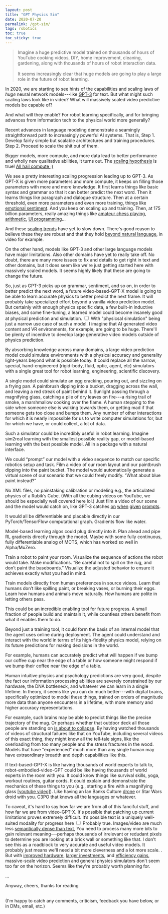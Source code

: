 ```yaml
---
layout: post
title: "GPT Physics Sim"
date: 2020-07-20
permalink: /gpt-sim/
tags: robotics 
toc: true
toc_sticky: true
---
```


>Imagine a huge predictive model trained on thousands of hours of YouTube cooking videos, DIY, home improvement, cleaning, gardening, along with thousands of hours of robot interaction data.
<br><br>
It seems increasingly clear that huge models are going to play a large role in the
future of robot learning.

In 2020, we are starting to see hints of the capabilities and scaling laws of *huge* neural network models---like [GPT-3](https://www.gwern.net/newsletter/2020/05#gpt-3) for text.
But what might such scaling laws look like in video?
What will massively scaled video predictive models be capable of? 
<!--But what do these look like for general video predictive models?  A generative model of reality?-->
And what will they enable? For robot learning specifically, and for bringing advances from information tech to the physical world more generally?

Recent advances in language modeling demonstrate a seamingly straightforward path to increasingly powerful AI systems.
That is, Step 1. Develop fairly simple but scalable architectures and training procedures.
Step 2. Proceed to scale the shit out of them.

Bigger models, more compute, and more data lead to better performance and wholly new qualitative abilities, it turns out.
The [scaling hypothesis](https://www.gwern.net/newsletter/2020/05#scaling-hypothesis) is true! [All hail compute](http://www.incompleteideas.net/IncIdeas/BitterLesson.html)[ ;)](https://www.gwern.net/images/ai/2020-07-24-meme-moneyprinter-bitterlesson-gpt3.png)


We see a pretty interesting scaling progression leading up to GPT-3.
As GPT-X is given more parameters and more compute, it keeps on filling those parameters with more and more 
knowledge. It first learns things like basic syntax and grammar so that it can better predict the next word.
Then it learns things like paragraph and dialogue structure. Then at a certain threshold, even more parameters
and even more training, things like [emotional sentiment](https://openai.com/blog/unsupervised-sentiment-neuron/).
And you keep on scaling up and training.
Then, at 175 billion parameters, really amazing things like [amateur chess playing](https://twitter.com/TomChivers/status/1214488063310741504), 
[arithmetic](https://twitter.com/gwern/status/1277244260186763265), [UI programming](https://twitter.com/sharifshameem/status/1284095222939451393)... 

And these [scaling trends](https://arxiv.org/abs/2001.08361) have yet to slow down. There's good reason to believe these they are robust and that they hold [beyond natural](https://arxiv.org/abs/2010.14701)[ language](https://www.youtube.com/watch?v=QMqPAM_knrE&feature=youtu.be&t=2380),
in video for example.

On the other hand, models like GPT-3 and other large language models have major limitations.
Also other domains have yet to really take off.
No doubt, there are many more issues to fix and details to get right in text and other domains,
but it does seem like we're just getting started here with massively scaled models.
It seems highly likely that these are going to change the future.

So, just as GPT-3 picks up on grammar, sentiment, and so on,
in order to better predict the next word,
a future video-based-GPT-X model is going to be able to learn accurate physics to better predict the next frame.
It will probably take specialized effort beyond a vanilla video prediction model.
But certainly with enough physics specific data, a few built-in inductive biases, and some fine-tuning, a learned model could become insanely good at physical prediction and simulation<label for="sn-1" class="margine-toggle sidenote-number"/>.
<input type="checkbox" id="sn-1" class="margin-toggle"/>
<span class="sidenote">
With "physicsal simulation" being just a narrow use case of such a model. 
I imagine that AI generated video content and VR environments, for example, are going to be huge.
There'll be plenty of incentive to develop large generative video models outside of physics prediction.
</span>

By absorbing knowledge across many domains, a large video prediction model could simulate environments with a
physical accuracy and generality light-years beyond what is possible today.
It could replace all the narrow, special, hand-engineered (rigid-body, fluid, optic, agent, etc) simulators
with a single great tool for robot learning, engineering, scientific discovery.

A single model could simulate an egg cracking, pouring out, and sizzling on a frying pan. A paintbrush dipping into a bucket,
dragging across the wall, and leaving a red streak of paint behind it.
Sunlight passing through a magnifying glass, catching a pile of dry leaves on fire---a rising trail of smoke, a marshmallow cooking over the flame.
A human stepping to the side when someone else is walking towards them, or getting mad if that someone gets too close and bumps them.
Any number of other interactions for which it is nearly impossible for us to write computer simulations for, but for which we have, or could collect, a lot of data.

Such a simulator could be incredibly useful in robot learning.
Imagine sim2real learning with the smallest possible reality gap, or model-based learning with the best possible model.
All in a package with a natural interface.

We could “prompt” our model with a video sequence to match our specific robotics setup and task.  Film a video of our room layout and our paintbrush dipping into the paint bucket. The model would automatically generate a virtual scene of our scenario that we could freely modify. “What about blue paint instead?”

No XML files, no painstaking calibration or modeling e.g., the articulated physics of a Rubik’s Cube. (With all the cubing videos on YouTube, we should be especially well covered here lol.)
Just film a video of our scene and the model would catch on, like GPT-3 catches [on](https://twitter.com/xuenay/status/1283312640199196673) [when](https://twitter.com/gwern/status/1267215588214136833) [given](https://www.gwern.net/newsletter/2020/05#gpt-3) [prompts](https://openai.com/blog/openai-api/).

It would all be differentiable and placable directly in our PyTorch/TensorFlow computational graph.  Gradients flow like water.

Model-based learning algos could plug directly into it. Plan ahead and pipe RL gradients directly through the model. 
Maybe with some fully continuous, fully differentiable analog of MCTS, which has worked so well in Alpha/MuZero.

Train a robot to paint your room. Visualize the sequence of actions the robot would take. Make modifications. “Be careful not to spill on the rug, and don’t paint the baseboards.” Visualize the adjusted behavior to ensure it achieves exactly what you had in mind.

Train models directly from human preferences in source videos. Learn that humans don’t like spilling paint, or breaking vases, or burning their eggs. Learn how humans and animals move naturally. How humans are polite in letting others pass. 

This could be an incredible enabling tool for future progress. A small fraction of people build and maintain it,
while countless others benefit from what it enables them to do.

Beyond just a training tool, it could form the basis of an internal model that the agent uses online during deployment. The agent could understand and interact with the world in terms of its high-fidelity physics model, relying on its future predictions for making decisions in the world.

For example, humans can accurately predict what will happen if we bump our 
coffee cup near the edge of a table
or how someone might respond if we bump their coffee near the edge of a table.

Human intuitive physics and psychology predictions are very good, despite the
fact our information processing abilities are severely constrained by our hardware,
the DNA bottleneck, and whatever we can learn in a single lifetime.
In theory, it seems like you can do much better---with digital brains, specifically optimized to 
model these things, trained on orders of magnitude more data than anyone
encounters in a lifetime, with more memory and higher accuracy representations.

For example, such brains may be able to predict things like the precise 
trajectory of the mug.  Or perhaps whether that outdoor deck all those people are standing on [is about to collapse](https://www.youtube.com/results?search_query=deck+collapse).
By having watched thousands of videos of structural 
failures like that on YouTube, including several videos of this exact thing, they might know all the tell-tale signs, like
the overloading from too many people and the stress fractures in the wood.
Models that have "experienced" much more than any single human may have extraordinary breadth and depth capabilities like this.

If text-based-GPT-X is like having thousands of world experts to talk to,
robot-embodied-video-GPT could be like having thousands of world experts in the room with you. 
It could know things like survival skills, yoga, workout routines, guitar cords. 
It could explain and demonstrate the mechanics of these things to you (e.g., starting a fire with a magnifying glass [[youtube video]](https://www.youtube.com/watch?v=D2ym8wt5NWo)).
Like having an Ian Banks Culture [drone](https://en.wikipedia.org/wiki/The_Culture#Drones) or Star Wars droid with you. C3PO that knows all the languages or whatever.

To caveat, it's hard to say how far we are from all of this fanciful stuff, and how far we are from video-GPT-X.
It's possible that patching up current limitations proves extremely difficult. 
It’s possible text is a uniquely well-suited modality for progress here<label for="sn-2" class="margine-toggle sidenote-number"/>
<input type="checkbox" id="sn-2" class="margin-toggle"/>
<span class="sidenote">
Probably true. Images/video are much less [semantically dense than text](https://twitter.com/jcjohnss/status/1271273497310965762),
You need to process many more bits to gain relevant meaning---perhaps thousands of irrelevant or redudant pixels to determine you are looking at a brick wall or something like that.
I don't see this as a roadblock to very accurate and useful video models.
It probably just means we'll need a bit more cleverness and a lot more scale.
</span>.
But with [improved](https://en.wikipedia.org/wiki/Application-specific_integrated_circuit)[ hardware](https://en.wikipedia.org/wiki/Huang%27s_law#:~:text=Huang's%20Law%20is%20an%20observation,central%20processing%20units%20(CPU).&text=Huang's%20law%20states%20that%20the,than%20double%20every%20two%20years.), [larger investments](https://openai.com/blog/ai-and-compute/), and [efficiency gains](https://openai.com/blog/ai-and-efficiency/),
massive-scale video prediction and general physics simulators don't seem too far on the horizon.
Seems like they're probably worth planning for.


<!--
Creating general physics simulators may be challenging, but it will be possible, and it will be worth doing.

And I think it is probably good to think about if you work in this area.
What is going to matter?

At that point, it may require a decent amount of extra physics-sim specific effort, but it will be possible, and worth doing.
-->

<!--
<label for="bootstrap" class="margine-toggle sidenote-number"/><input type="checkbox" id="bootstrap" class="margin-toggle"/><span class="sidenote">
To bootstrap to something like this might not require an unreasonable robotics specific effort.
Maybe you can start with something on the order of narrow household robots (dish washing + laundry).
Then use these in a Tesla-like [fleet](https://www.youtube.com/watch?v=Ucp0TTmvqOE&feature=youtu.be&t=6678), collecting more data to iteratively improve the models
and ratcheting up.
Maybe a "Sim2Real Engine", where you (1) use simulators to train policies, (2) use those policies to collect better data,
and then (3) use that data to improve the simulator. Rinse, repeat.
</span>.


And so will other large scale models, like large models that can imitate humans.

And I think preparing for the world where the scaling hypothesis and the bitter lesson are true is important.
What is going to matter in 10-20 years? Are you building towards something that might? 

Specifically, I think this is going to look like huge models trained on massive datasets.
And then we reuse these massive models for different tasks.

I am therefore pretty bullish on model-based learning. Learning the huge model of the world,
then using that for training and injecting information into policies and value functions.
And also on sim2real learning, where we can turn massive amounts of data from the real world
into a simulator that we learn in. In fact, these areas will probably merge a lot in the future.
(TODO: write and link my other post on this stuff).

I also think we will benefit from massive amounts of videos of human demonstrations that
we can repurpose for training humanoid robots to do tasks. I imagine we could train a huge 
model that can behave like humans. Without having to do teleoperation. We can just repurpose them,
maybe through the use of the simulator.

Maybe I ought to have a pointer to different huge models that are going to matter in robotics.

Maybe I ought to rewrite this as the 
impact of huge scaled models in robotics.
One will be the learned simulator.
One will be the 



And as we are seeing, powerful prediction models are extremely versatile.
They can be [programmed based on different prompts](https://twitter.com/ch402/status/1273765062633639936) to do a vast number of things.
If you want your GPT-3 model to solve arithmetic problems, you feed it a
prompt that says to add "the following 4-digit numbers: 4,235 + 1,897 = " and
then your model happens to do arithmetic by predicting what tokens come next ("6,132").


They are super powerful tools with a quite nice interface, relative to 
traditional software APIs.



Thus, if you want your video-GPT-X to simulate physics, you feed it a video of an egg falling off the kitchen table and then your model happens to simulate physics by predicting what frames come next (it hits the ground and splatters).

Just as arithmetic is just one example of what you can do with a text prediction
model, physics simulation is just one example of what you can do with a video prediction model.


But here I just focus on physics simulation, because it is super exciting for robotics.
-->



...

Anyway, cheers, thanks for reading

<br>
(I'm happy to catch any comments, criticism, feedback you have below, or in DMs, email, etc.)



<!--

FAQs/addendums

1. 

When a gpt model looks at starting a fire. It doesn’t have to get perfect physical accuracy. It will look and know that striking a flint with a steel will create sparks. Then that should catch the leaves on fire. That should produce smoke.

It won’t know the exact locations of all of these.

It will have a certain state that corresponds to there is flame. And once it has achieved that, it will know. It won’t have to be perfect.

The only way to achieve something like this is with very little imposed structure, trained on tons of real data. Yeah.


Hmm… this kind of makes me think we don’t want much structure at all. Or in fact, any things like conservation laws.

They will make it easier to learn some things, but they are just a crutch.

Big big models with just enough inductive biases to make it possible.


2. 

I guess one thing that is often ignored is that you can imagine a state before imagining how you would traverse there.

You can imagine, what would it be like if those words were switched.
Or if I went home right now, what would I be doing?
You can imagine states.
If your model is general enough, you can imagine states that are similar.
You could imagine different versions of the state.
Like imagine the desert, but it is grey, there is no air to breathe, the gravity is reduced, the dust can damage your body/electronics. How would you act there?
You can modify your models like that and try to figure it out.

I think video-GPT sim would work because you could place it in different contexts.


3. 

This would be a good way to make it parallelizable.

You collect data from all over, and you can have thousands of agents
running in the sim training.

I think this is going to the best way to scale.
You aggregate all of this knowledge into a central location.



Considering this, and really thinking about it.
Sure it is expensive, but the price will drop and people are willing to drop this cash anyway.
The potential windfall is massive.


With models in the 100s of billions of parameters---and yet to hit any scaling limits---we are seeing incredible
results.  If we can achieve such mastery with such simple approaches in text, we can't be too far away from cracking other domains like video.
Maybe not immediately, due to the much larger compute costs it will likely take, the necessary improvements in video-specific arches, training, etc.
But this is definitely on the horizon.

Though we have yet to hit on many of the applications of powerful text models,
I am excited about the prospects of video prediction.
Specifically robotics, and specifically for the potential of creating a general purpose physics simulator.

No doubt many in VR, movie generation, etc.
But in this post, I focus on the applications to robot learning of a general purpose video physics simulator.







Concretely, for training, I think this means something simple like mean-squared error on pixels is not going to
work like just predicting the next word works.
I think something like generative models will be the right way to do this.
Things like GANs, or VAEs that can sample probabilitistically the possible types of cars.

I think a future simulator has randomness built in. Core to the simulation, will be sampling about possible future events.
About how the wave is going to crash.
You can train your robot on all variations simultaneously.

Maybe a VAE would be able to handle MSE loss...
Like if you sample and keep track of that.
Maybe it would work.
Maybe pixel loss along with other. But if you are sampling a latent... maybe it could work.


I think in narrow settings this will work well.
There will be plenty of cases where you have enough information to accurately predict what is going to happen.

But then plenty more where all kinds of things can happen because you don't have perfect information.

But you can sample over that. Randomly sample and account for that.

This will be core for a learned simulator.





-->






